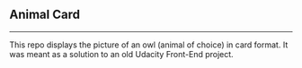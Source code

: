 ## Animal Card

---

This repo displays the picture of an owl (animal of choice) in card format. It was meant as a solution to an old Udacity Front-End project.
